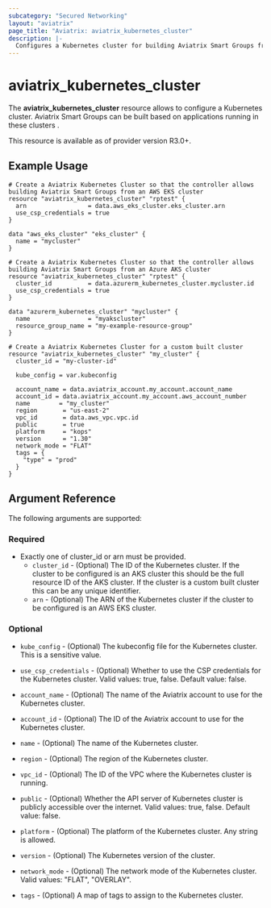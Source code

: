 ```yaml
---
subcategory: "Secured Networking"
layout: "aviatrix"
page_title: "Aviatrix: aviatrix_kubernetes_cluster"
description: |-
  Configures a Kubernetes cluster for building Aviatrix Smart Groups from applications running in Kubernetes.
---
```


# aviatrix_kubernetes_cluster

The **aviatrix_kubernetes_cluster** resource allows to configure a Kubernetes cluster.
Aviatrix Smart Groups can be built based on applications running in these clusters .
<!-- TODO: Add version, 7.2? -->
This resource is available as of provider version R3.0+.

## Example Usage


```hcl
# Create a Aviatrix Kubernetes Cluster so that the controller allows building Aviatrix Smart Groups from an AWS EKS cluster
resource "aviatrix_kubernetes_cluster" "rptest" {
  arn                 = data.aws_eks_cluster.eks_cluster.arn
  use_csp_credentials = true
}

data "aws_eks_cluster" "eks_cluster" {
  name = "mycluster"
}
```

```hcl
# Create a Aviatrix Kubernetes Cluster so that the controller allows building Aviatrix Smart Groups from an Azure AKS cluster
resource "aviatrix_kubernetes_cluster" "rptest" {
  cluster_id          = data.azurerm_kubernetes_cluster.mycluster.id
  use_csp_credentials = true
}

data "azurerm_kubernetes_cluster" "mycluster" {
  name                = "myakscluster"
  resource_group_name = "my-example-resource-group"
}
```

```hcl
# Create a Aviatrix Kubernetes Cluster for a custom built cluster
resource "aviatrix_kubernetes_cluster" "my_cluster" {
  cluster_id = "my-cluster-id"

  kube_config = var.kubeconfig

  account_name = data.aviatrix_account.my_account.account_name
  account_id = data.aviatrix_account.my_account.aws_account_number
  name        = "my_cluster"
  region       = "us-east-2"
  vpc_id       = data.aws_vpc.vpc.id
  public       = true
  platform     = "kops"
  version      = "1.30"
  network_mode = "FLAT"
  tags = {
    "type" = "prod"
  }
}
```


## Argument Reference

The following arguments are supported:

### Required

* Exactly one of cluster_id or arn must be provided.
  * `cluster_id` - (Optional) The ID of the Kubernetes cluster. If the cluster to be configured is an AKS cluster this should be the full resource ID of the AKS cluster. If the cluster is a custom built cluster this can be any unique identifier.
  * `arn` - (Optional) The ARN of the Kubernetes cluster if the cluster to be configured is an AWS EKS cluster.

### Optional

* `kube_config` - (Optional) The kubeconfig file for the Kubernetes cluster. This is a sensitive value.
* `use_csp_credentials` - (Optional) Whether to use the CSP credentials for the Kubernetes cluster. Valid values: true, false. Default value: false.

* `account_name` - (Optional) The name of the Aviatrix account to use for the Kubernetes cluster.
* `account_id` - (Optional) The ID of the Aviatrix account to use for the Kubernetes cluster.
* `name` - (Optional) The name of the Kubernetes cluster.
* `region` - (Optional) The region of the Kubernetes cluster.
* `vpc_id` - (Optional) The ID of the VPC where the Kubernetes cluster is running.
* `public` - (Optional) Whether the API server of Kubernetes cluster is publicly accessible over the internet. Valid values: true, false. Default value: false.
* `platform` - (Optional) The platform of the Kubernetes cluster. Any string is allowed.
* `version` - (Optional) The Kubernetes version of the cluster.
* `network_mode` - (Optional) The network mode of the Kubernetes cluster. Valid values: "FLAT", "OVERLAY".
* `tags` - (Optional) A map of tags to assign to the Kubernetes cluster.

